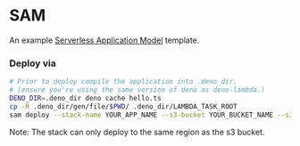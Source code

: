 # SAM

An example
[Serverless Application Model](https://aws.amazon.com/serverless/sam/) template.

### Deploy via

```sh
# Prior to deploy compile the application into .deno_dir.
# (ensure you're using the same version of deno as deno-lambda.)
DENO_DIR=.deno_dir deno cache hello.ts
cp -R .deno_dir/gen/file/$PWD/ .deno_dir/LAMBDA_TASK_ROOT
sam deploy --stack-name YOUR_APP_NAME --s3-bucket YOUR_BUCKET_NAME --s3-prefix YOUR_PREFIX --capabilities CAPABILITY_IAM CAPABILITY_AUTO_EXPAND
```

Note: The stack can only deploy to the same region as the s3 bucket.
